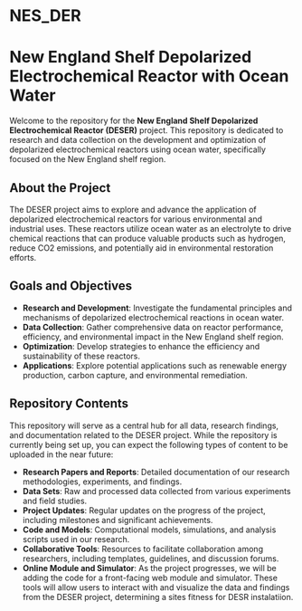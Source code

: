 # NES_DER
# New England Shelf Depolarized Electrochemical Reactor with Ocean Water

Welcome to the repository for the **New England Shelf Depolarized Electrochemical Reactor (DESER)** project. This repository is dedicated to research and data collection on the development and optimization of depolarized electrochemical reactors using ocean water, specifically focused on the New England shelf region.

## About the Project

The DESER project aims to explore and advance the application of depolarized electrochemical reactors for various environmental and industrial uses. These reactors utilize ocean water as an electrolyte to drive chemical reactions that can produce valuable products such as hydrogen, reduce CO2 emissions, and potentially aid in environmental restoration efforts.

## Goals and Objectives

- **Research and Development**: Investigate the fundamental principles and mechanisms of depolarized electrochemical reactions in ocean water.
- **Data Collection**: Gather comprehensive data on reactor performance, efficiency, and environmental impact in the New England shelf region.
- **Optimization**: Develop strategies to enhance the efficiency and sustainability of these reactors.
- **Applications**: Explore potential applications such as renewable energy production, carbon capture, and environmental remediation.

## Repository Contents

This repository will serve as a central hub for all data, research findings, and documentation related to the DESER project. While the repository is currently being set up, you can expect the following types of content to be uploaded in the near future:

- **Research Papers and Reports**: Detailed documentation of our research methodologies, experiments, and findings.
- **Data Sets**: Raw and processed data collected from various experiments and field studies.
- **Project Updates**: Regular updates on the progress of the project, including milestones and significant achievements.
- **Code and Models**: Computational models, simulations, and analysis scripts used in our research.
- **Collaborative Tools**: Resources to facilitate collaboration among researchers, including templates, guidelines, and discussion forums.
- **Online Module and Simulator**: As the project progresses, we will be adding the code for a front-facing web module and simulator. These tools will allow users to interact with and visualize the data and findings from the DESER project, determining a sites fitness for DESR instalatiion.

